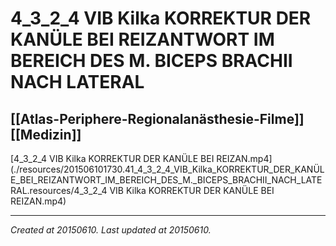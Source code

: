 # 4_3_2_4 VIB Kilka KORREKTUR DER KANÜLE BEI REIZANTWORT IM BEREICH DES M. BICEPS BRACHII NACH LATERAL
 [[Atlas-Periphere-Regionalanästhesie-Filme]] [[Medizin]] 
---



[4\_3\_2\_4 VIB Kilka KORREKTUR DER KANÜLE BEI REIZAN.mp4](./resources/201506101730.41_4_3_2_4_VIB_Kilka_KORREKTUR_DER_KANÜLE_BEI_REIZANTWORT_IM_BEREICH_DES_M._BICEPS_BRACHII_NACH_LATERAL.resources/4_3_2_4 VIB Kilka KORREKTUR DER KANÜLE BEI REIZAN.mp4)

---

_Created at 20150610._
_Last updated at 20150610._



